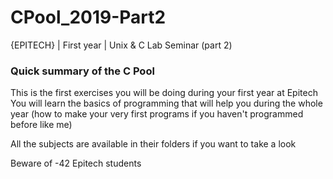 # CPool_2019-Part2
{EPITECH} | First year | Unix &amp; C Lab Seminar (part 2) 

### Quick summary of the C Pool

This is the first exercises you will be doing during your first year at Epitech You will learn the basics of programming that will help you during the whole year (how to make your very first programs if you haven't programmed before like me)

All the subjects are available in their folders if you want to take a look

Beware of -42 Epitech students
